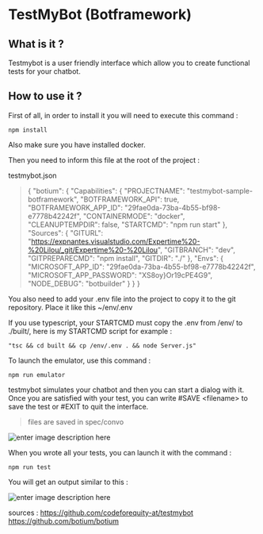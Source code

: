 # TestMyBot (Botframework)

## What is it ?
Testmybot is a user friendly interface which allow you to create functional tests for your chatbot.

## How to use it ?
First of all, in order to install it you will need to execute this command :

    npm install
Also make sure you have installed docker.

Then you need to inform this file at the root of the project :

testmybot.json

> {
  "botium": {
    "Capabilities": {
      "PROJECTNAME": "testmybot-sample-botframework",
      "BOTFRAMEWORK_API": true,
      "BOTFRAMEWORK_APP_ID": "29fae0da-73ba-4b55-bf98-e7778b42242f",
      "CONTAINERMODE": "docker",
      "CLEANUPTEMPDIR": false,
      "STARTCMD": "npm run start"
    },
    "Sources": {
      "GITURL": "https://expnantes.visualstudio.com/Expertime%20-%20Lilou/_git/Expertime%20-%20Lilou",
      "GITBRANCH": "dev",
      "GITPREPARECMD": "npm install",
      "GITDIR": "./"
    },
    "Envs": {
      "MICROSOFT_APP_ID": "29fae0da-73ba-4b55-bf98-e7778b42242f",
      "MICROSOFT_APP_PASSWORD": "XS8oy}Or19cPE4G9",
      "NODE_DEBUG": "botbuilder"
    }
  }
}

You also need to add your .env file into the project to copy it to the git repository.
Place it like this ~/env/.env

If you use typescript, your STARTCMD must copy the .env from /env/ to ./built/, here is my STARTCMD script for example :

    "tsc && cd built && cp /env/.env . && node Server.js"

To launch the emulator, use this command :

    npm run emulator

testmybot simulates your chatbot and then you can start a dialog with it. Once you are satisfied with your test, you can write #SAVE \<filename\> to save the test or #EXIT to quit the interface.

> files are saved in spec/convo

![enter image description here](https://cdn-images-1.medium.com/max/1600/0*Nds_sN8-YAVrMOQA.)
 
When you wrote all your tests, you can launch it with the command :

    npm run test

You will get an output similar to this :

![enter image description here](https://cdn-images-1.medium.com/max/1600/1*NXTbHbmZtnubamumDEeMjw.png)

sources :
https://github.com/codeforequity-at/testmybot
https://github.com/botium/botium
